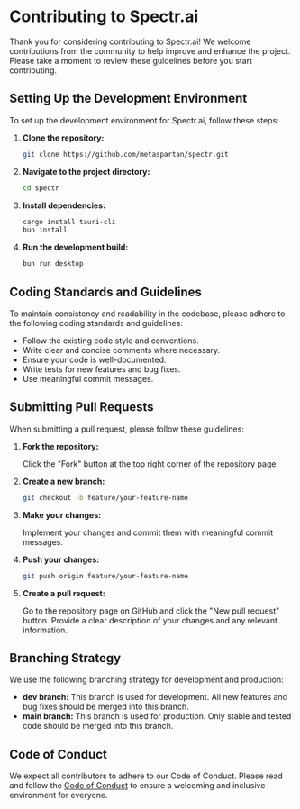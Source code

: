# Contributing to Spectr.ai

Thank you for considering contributing to Spectr.ai! We welcome contributions from the community to help improve and enhance the project. Please take a moment to review these guidelines before you start contributing.

## Setting Up the Development Environment

To set up the development environment for Spectr.ai, follow these steps:

1. **Clone the repository:**

   ```bash
   git clone https://github.com/metaspartan/spectr.git
   ```

2. **Navigate to the project directory:**

   ```bash
   cd spectr
   ```

3. **Install dependencies:**

   ```bash
   cargo install tauri-cli
   bun install
   ```

4. **Run the development build:**

   ```bash
   bun run desktop
   ```

## Coding Standards and Guidelines

To maintain consistency and readability in the codebase, please adhere to the following coding standards and guidelines:

- Follow the existing code style and conventions.
- Write clear and concise comments where necessary.
- Ensure your code is well-documented.
- Write tests for new features and bug fixes.
- Use meaningful commit messages.

## Submitting Pull Requests

When submitting a pull request, please follow these guidelines:

1. **Fork the repository:**

   Click the "Fork" button at the top right corner of the repository page.

2. **Create a new branch:**

   ```bash
   git checkout -b feature/your-feature-name
   ```

3. **Make your changes:**

   Implement your changes and commit them with meaningful commit messages.

4. **Push your changes:**

   ```bash
   git push origin feature/your-feature-name
   ```

5. **Create a pull request:**

   Go to the repository page on GitHub and click the "New pull request" button. Provide a clear description of your changes and any relevant information.

## Branching Strategy

We use the following branching strategy for development and production:

- **dev branch:** This branch is used for development. All new features and bug fixes should be merged into this branch.
- **main branch:** This branch is used for production. Only stable and tested code should be merged into this branch.

## Code of Conduct

We expect all contributors to adhere to our Code of Conduct. Please read and follow the [Code of Conduct](CODE_OF_CONDUCT.md) to ensure a welcoming and inclusive environment for everyone.
